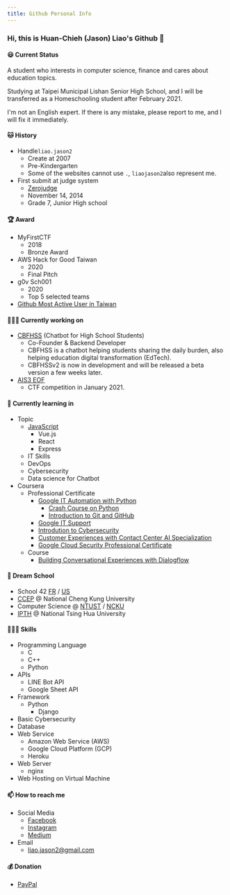 ```yaml
---
title: Github Personal Info
---
```

### Hi, this is Huan-Chieh (Jason) Liao's Github 👋
#### 😃 Current Status 
A student who interests in computer science, finance and cares about education topics.

Studying at Taipei Municipal Lishan Senior High School, and I will be transferred as a Homeschooling student after February 2021.

I'm not an English expert. If there is any mistake, please report to me, and I will fix it immediately.
#### 🐱 History
- Handle`liao.jason2`
    - Create at 2007
    - Pre-Kindergarten
    - Some of the websites cannot use `.`, `liaojason2`also represent me.
- First submit at judge system
    - [Zerojudge](https://zerojudge.tw/)
    - November 14, 2014
    - Grade 7, Junior High school
#### 🏆 Award 
- MyFirstCTF
    - 2018
    - Bronze Award
- AWS Hack for Good Taiwan 
    - 2020
    - Final Pitch
- g0v Sch001
    - 2020
    - Top 5 selected teams
- [Github Most Active User in Taiwan](https://commits.top/taiwan_private.html)
#### 👨🏻‍💻 Currently working on 
- [CBFHSS](https://fb.me/cbfhss) (Chatbot for High School Students)
    - Co-Founder & Backend Developer
    - CBFHSS is a chatbot helping students sharing the daily burden, also helping education digital transformation (EdTech).
    - CBFHSSv2 is now in development and will be released a beta version a few weeks later.
- [AIS3 EOF](https://ais3.org/eof)
    - CTF competition in January 2021.
#### 🌱 Currently learning in 
- Topic
    - [JavaScript](https://github.com/liaojason2/javascript_practice)
        - Vue.js
        - React
        - Express
    - IT Skills
    - DevOps
    - Cybersecurity
    - Data science for Chatbot
- Coursera
    - Professional Certificate
        - [Google IT Automation with Python](https://www.coursera.org/professional-certificates/google-it-automation)
            - [Crash Course on Python](https://www.coursera.org/account/accomplishments/certificate/ZTAWNP7ZJJX3)
            - [Introduction to Git and GitHub](https://www.coursera.org/account/accomplishments/certificate/HTVXBF8MQ4WD) 
        - [Google IT Support](https://www.coursera.org/professional-certificates/google-it-support)
        - [Introdution to Cybersecurity](https://www.coursera.org/specializations/intro-cyber-security)
        - [Customer Experiences with Contact Center AI Specialization](https://www.coursera.org/specializations/customer-experience-gcp)
        - [Google Cloud Security Professional Certificate](https://www.coursera.org/professional-certificates/google-cloud-security)
    - Course
        - [Building Conversational Experiences with Dialogflow](https://www.coursera.org/learn/conversational-experiences-dialogflow)
#### 🏫 Dream School
- School 42 [FR](https://www.42.fr/) / [US](https://www.42.us.org/)
- [CCEP](https://ccep.ncku.edu.tw/) @ National Cheng Kung University
- Computer Science @ [NTUST](https://www.csie.ntust.edu.tw/) / [NCKU](http://www.csie.ncku.edu.tw/ncku_csie/)
- [IPTH](http://ipth.site.nthu.edu.tw/) @ National Tsing Hua University
#### 👨🏼‍🔧 Skills
- Programming Language
    - C
    - C++
    - Python
- APIs
    - LINE Bot API
    - Google Sheet API
- Framework
    - Python
        - Django
- Basic Cybersecurity
- Database
- Web Service
    - Amazon Web Service (AWS)
    - Google Cloud Platform (GCP)
    - Heroku
- Web Server
    - nginx
- Web Hosting on Virtual Machine
#### 📫 How to reach me
- Social Media
    - [Facebook](https://fb.me/liaojason2)
    - [Instagram](https://instagram.com/liao.jason2)
    - [Medium](https://medium.com/@liao.jason2)
- Email
    - liao.jason2@gmail.com 
#### 💰 Donation
- [PayPal](https://paypal.me/liaojason2)


<!--
**liaojason2/liaojason2** is a ✨ _special_ ✨ repository because its `README.md` (this file) appears on your GitHub profile.

Here are some ideas to get you started:

- 🔭 I’m currently working on ...
- 🌱 I’m currently learning ...
- 👯 I’m looking to collaborate on ...
- 🤔 I’m looking for help with ...
- 💬 Ask me about ...
- 📫 How to reach me: ...
- 😄 Pronouns: ...
- ⚡ Fun fact: ...
-->


